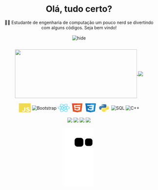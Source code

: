
<div align="center">
  <h1> Olá, tudo certo? </h1>
</div>

<div align="center">
  🐱‍💻 Estudante de engenharia de computação um pouco nerd se divertindo com alguns códigos. Seja bem vindo!
</div>
<div align="center"><br>
  <img style= "text-align: center" alt="hide" height="150" style="border-radius:50px;" src="https://media.tenor.com/X6oLkn9sBewAAAAi/sparklepandalana-penguin.gif"
</div>


##

<div style="display: inline_block; flex-wrap: nowrap">
  <a href="https://github.com/joaobreches/github-readme-stats">
    <img height="160em" width="400px" align="center" src="https://github-readme-stats.vercel.app/api?username=joaobreches&show_icons=true&theme=vision-friendly-dark&layout=compact" />
  </a>
  <a href="https://github.com/joaobreches/github-readme-stats">
    <img height="140em" align="center" src="https://github-readme-stats.vercel.app/api/top-langs/?username=joaobreches&layout=compact&theme=vision-friendly-dark" />
  </a>
</div>


<div style="display: inline_block;" align="center"><br>
  <img align="center" alt="Js" height="30" width="40" src="https://raw.githubusercontent.com/devicons/devicon/master/icons/javascript/javascript-plain.svg">
  <img align="center" alt="Bootstrap" height="30" width="40" src="https://cdn.jsdelivr.net/gh/devicons/devicon/icons/bootstrap/bootstrap-plain.svg">
  <img align="center" alt="React" height="30" width="40" src="https://raw.githubusercontent.com/devicons/devicon/master/icons/react/react-original.svg">
  <img align="center" alt="HTML" height="30" width="40" src="https://raw.githubusercontent.com/devicons/devicon/master/icons/html5/html5-original.svg">
  <img align="center" alt="CSS" height="30" width="40" src="https://raw.githubusercontent.com/devicons/devicon/master/icons/css3/css3-original.svg">
  <img align="center" alt="Python" height="30" width="40" src="https://raw.githubusercontent.com/devicons/devicon/master/icons/python/python-original.svg">
  <img align="center" alt="SQL" height="30" width="40" src="https://cdn.jsdelivr.net/gh/devicons/devicon/icons/mysql/mysql-original.svg">
  <img align="center" alt="C++" height="30" width="40" src="https://cdn.jsdelivr.net/gh/devicons/devicon/icons/cplusplus/cplusplus-original.svg">
</div>

<div align= "center"><br>
 <a href="http://api.whatsapp.com/send?phone=5511949684407" target="_blank"><img src="https://img.shields.io/badge/WhatsApp-25D366?style=for-the-badge&logo=whatsapp&logoColor=white" target="_blank"></a>
  <a href="https://www.instagram.com/joaobreches_" target="_blank"><img src="https://img.shields.io/badge/-Instagram-%23E4405F?style=for-the-badge&logo=instagram&logoColor=white" target="_blank"></a>
  <a href = "mailto:joaobreches@gmail.com"><img src="https://img.shields.io/badge/-Gmail-%23333?style=for-the-badge&logo=gmail&logoColor=white" target="_blank"></a>
  <a href="www.linkedin.com/in/joaobreches" target="_blank"><img src="https://img.shields.io/badge/-LinkedIn-%230077B5?style=for-the-badge&logo=linkedin&logoColor=white" target="_blank"></a> 
</div>

![Snake animation](https://github.com/joaobreches/joaobreches/blob/output/github-contribution-grid-snake.svg)










<!--
**Bseancy/Bseancy** is a ✨ _special_ ✨ repository because its `README.md` (this file) appears on your GitHub profile.

Here are some ideas to get you started:

- 🔭 I’m currently working on ...
- 🌱 I’m currently learning ...
- 👯 I’m looking to collaborate on ...
- 🤔 I’m looking for help with ...
- 💬 Ask me about ...
- 📫 How to reach me: ...
- 😄 Pronouns: ...
- ⚡ Fun fact: ...
-->
